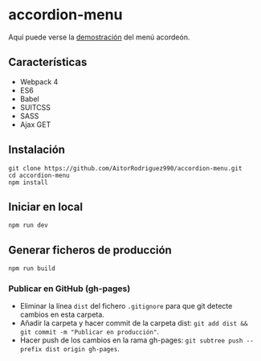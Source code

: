 # accordion-menu

Aquí puede verse la [demostración](https://aitorrodriguez990.github.io/accordion-menu/) del menú acordeón.

## Características

* Webpack 4
* ES6
* Babel
* SUITCSS
* SASS
* Ajax GET

## Instalación

```
git clone https://github.com/AitorRodriguez990/accordion-menu.git
cd accordion-menu
npm install
```


## Iniciar en local

```
npm run dev
```


## Generar ficheros de producción

```
npm run build
```

### Publicar en GitHub (gh-pages)

* Eliminar la línea `dist` del fichero `.gitignore` para que git detecte cambios en esta carpeta.
* Añadir la carpeta y hacer commit de la carpeta dist: `git add dist && git commit -m "Publicar en producción"`.
* Hacer push de los cambios en la rama gh-pages: `git subtree push --prefix dist origin gh-pages`.
